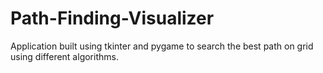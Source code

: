 # Path-Finding-Visualizer
Application built using tkinter and pygame to search the best path on grid using different algorithms.
